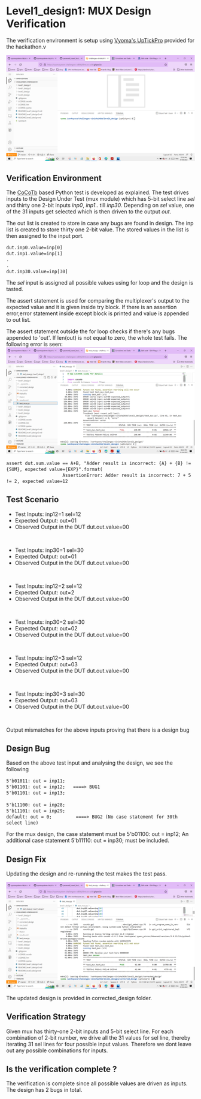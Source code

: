 # Level1_design1: MUX Design Verification

The verification environment is setup using [Vyoma's UpTickPro](https://vyomasystems.com) provided for the hackathon.v

![](https://github.com/vyomasystems-lab/challenges-vinisha2410/blob/master/images/Gitpod%20id.png)

## Verification Environment

The [CoCoTb](https://www.cocotb.org/) based Python test is developed as explained. The test drives inputs to the Design Under Test (mux module) which has 5-bit select line *sel* and thirty one 2-bit inputs *inp0*, *inp1*.. till *inp30*. Depending on *sel* value, one of the 31 inputs get selected which is then driven to the output *out*.

The out list is created to store in case any bugs are found in design. The inp list is created to store thirty one 2-bit value. The stored values in the list is then assigned to the input port. 

```
dut.inp0.value=inp[0]
dut.inp1.value=inp[1]
.
.
dut.inp30.value=inp[30]

```
The *sel* input is assigned all possible values using for loop and the design is tasted.

The assert statement is used for comparing the multiplexer's output to the expected value and it is given inside try block. If there is an assertion error,error statement inside except block is printed and value is appended to out list.

The assert statement outside the for loop checks if there's any bugs appended to 'out'. If len(out) is not equal to zero, the whole test fails.
The following error is seen:
![](https://github.com/vyomasystems-lab/challenges-vinisha2410/blob/master/images/mux_failed_test.png)

```
assert dut.sum.value == A+B, "Adder result is incorrect: {A} + {B} != {SUM}, expected value={EXP}".format(
                     AssertionError: Adder result is incorrect: 7 + 5 != 2, expected value=12
```
## Test Scenario 
- Test Inputs: inp12=1 sel=12
- Expected Output: out=01
- Observed Output in the DUT dut.out.value=00
<br/>

- Test Inputs: inp30=1 sel=30
- Expected Output: out=01
- Observed Output in the DUT dut.out.value=00
<br/>

- Test Inputs: inp12=2 sel=12
- Expected Output: out=2
- Observed Output in the DUT dut.out.value=00
<br/>

- Test Inputs: inp30=2 sel=30
- Expected Output: out=02
- Observed Output in the DUT dut.out.value=00
<br/>

- Test Inputs: inp12=3 sel=12
- Expected Output: out=03
- Observed Output in the DUT dut.out.value=00
<br/>

- Test Inputs: inp30=3 sel=30
- Expected Output: out=03
- Observed Output in the DUT dut.out.value=00
<br/>

Output mismatches for the above inputs proving that there is a design bug

## Design Bug
Based on the above test input and analysing the design, we see the following

```
5'b01011: out = inp11;
5'b01101: out = inp12;   ====> BUG1
5'b01101: out = inp13;

5'b11100: out = inp28;
5'b11101: out = inp29;
default: out = 0;         ====> BUG2 (No case statement for 30th select line)

```
For the mux design, the case statement must be 5'b01100: out = inp12; 
An additional case statement 5'b11110: out = inp30; must be included.

## Design Fix
Updating the design and re-running the test makes the test pass.

![](https://github.com/vyomasystems-lab/challenges-vinisha2410/blob/master/images/mux_passed_test.png)

The updated design is provided in corrected_design folder.

## Verification Strategy
Given mux has thirty-one 2-bit inputs and 5-bit select line. For each combination of 2-bit number, we drive all the 31 values for sel line, thereby iterating 31 sel lines for four possible input values. Therefore we dont leave out any possible combinations for inputs. 

## Is the verification complete ?
The verification is complete since all possible values are driven as inputs. The design has 2 bugs in total.

